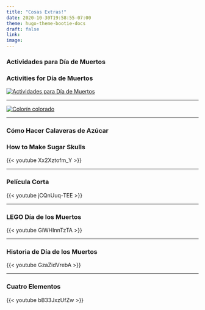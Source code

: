 ```yaml
---
title: "Cosas Extras!"
date: 2020-10-30T19:58:55-07:00
theme: hugo-theme-bootie-docs
draft: false
link: 
image:
---
```


### Actividades para Día de Muertos
### Activities for Día de Muertos

[![Actividades para Día de Muertos](https://www.profedeele.es/wp-content/uploads/2017/10/portada-ideas-dia-muertos-web2-1.jpg)](https://www.profedeele.es/profesores/ideas-dia-de-muertos/)

------------

[![Colorín colorado](https://www.colorincolorado.org/sites/all/themes/colorincolorado_zen/logo.png)](https://www.colorincolorado.org/es/booklist/una-celebraci%C3%B3n-del-d%C3%ADa-de-los-muertos)

------------

### Cómo Hacer Calaveras de Azúcar
### How to Make Sugar Skulls
{{< youtube Xx2Xztofm_Y >}}

-----------

### Película Corta
{{< youtube jCQnUuq-TEE >}}

------------

### LEGO Día de los Muertos
{{< youtube GiWHInnTzTA >}}

-------------

### Historia de Día de los Muertos
{{< youtube GzaZidVrebA >}}

-------------

### Cuatro Elementos
{{< youtube bB33JxzUfZw >}}